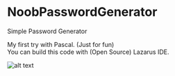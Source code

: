 # NoobPasswordGenerator

Simple Password Generator

My first try with Pascal. (Just for fun) <br />
You can build this code with (Open Source) Lazarus IDE. <br />

![alt text](http://prtsc.denes.cloud/project1_2018-02-17_13-44-15.png)
